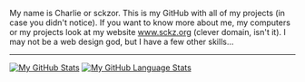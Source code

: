 My name is Charlie or sckzor.  This is my GitHub with all of my projects (in case you didn't notice).  If you want to know more about me, my computers or my projects look at my website www.sckz.org (clever domain, isn't it).  I may not be a web design god, but I have a few other skills...
  
---
[![My GitHub Stats](https://github-readme-stats.vercel.app/api/?username=sckzor&count_private=true&theme=tokyonight&showicons=true)]()
[![My GitHub Language Stats](https://github-readme-stats.vercel.app/api/top-langs/?username=sckzor&theme=tokyonight)]()
